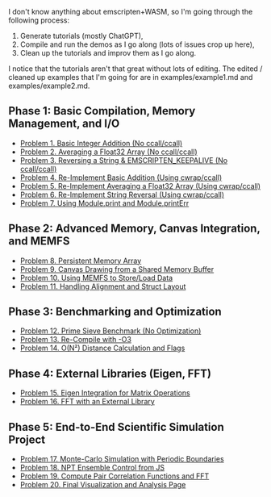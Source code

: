 I don't know anything about emscripten+WASM, so I'm going through the following process:

1. Generate tutorials (mostly ChatGPT),
2. Compile and run the demos as I go along (lots of issues crop up here),
3. Clean up the tutorials and improv them as I go along.

I notice that the tutorials aren't that great without lots of editing. The edited / cleaned up examples that I'm going for are in examples/example1.md and examples/example2.md.

## Phase 1: Basic Compilation, Memory Management, and I/O

- [Problem 1. Basic Integer Addition (No ccall/ccall)](problem01)
- [Problem 2. Averaging a Float32 Array (No ccall/ccall)](problem02)
- [Problem 3. Reversing a String & EMSCRIPTEN_KEEPALIVE (No ccall/ccall)](problem03)
- [Problem 4. Re-Implement Basic Addition (Using cwrap/ccall)](problem04)
- [Problem 5. Re-Implement Averaging a Float32 Array (Using cwrap/ccall)](problem05)
- [Problem 6. Re-Implement String Reversal (Using cwrap/ccall)](problem06)
- [Problem 7. Using Module.print and Module.printErr](problem07)

## Phase 2: Advanced Memory, Canvas Integration, and MEMFS

- [Problem 8. Persistent Memory Array](problem08)
- [Problem 9. Canvas Drawing from a Shared Memory Buffer](problem09)
- [Problem 10. Using MEMFS to Store/Load Data](problem10)
- [Problem 11. Handling Alignment and Struct Layout](problem11)

## Phase 3: Benchmarking and Optimization

- [Problem 12. Prime Sieve Benchmark (No Optimization)](problem12)
- [Problem 13. Re-Compile with -O3](problem13)
- [Problem 14. O(N²) Distance Calculation and Flags](problem14)

## Phase 4: External Libraries (Eigen, FFT)

- [Problem 15. Eigen Integration for Matrix Operations](problem15)
- [Problem 16. FFT with an External Library](problem16)

## Phase 5: End-to-End Scientific Simulation Project

- [Problem 17. Monte-Carlo Simulation with Periodic Boundaries](problem17)
- [Problem 18. NPT Ensemble Control from JS](problem18)
- [Problem 19. Compute Pair Correlation Functions and FFT](problem19)
- [Problem 20. Final Visualization and Analysis Page](problem20)

